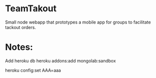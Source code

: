 TeamTakout
===============

Small node webapp that prototypes a mobile app for groups to facilitate tackout orders. 


Notes:
===============

Add heroku db
heroku addons:add mongolab:sandbox

heroku config:set AAA=aaa
